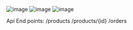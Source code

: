 ![image](https://github.com/user-attachments/assets/1cf0d9a8-f349-4867-91f5-2a24747acc46)
![image](https://github.com/user-attachments/assets/eb20eda1-a9e5-4dc7-825f-51c7d037e8f9)
![image](https://github.com/user-attachments/assets/88f62590-4264-48df-82ad-8db5ed54ea75)

Api End points:
/products
/products/{id}
/orders
